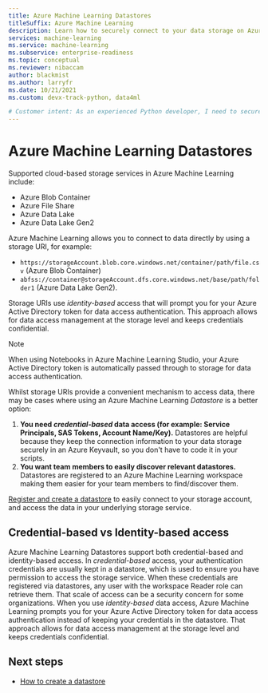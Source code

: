 ```yaml
---
title: Azure Machine Learning Datastores
titleSuffix: Azure Machine Learning
description: Learn how to securely connect to your data storage on Azure with Azure Machine Learning datastores.
services: machine-learning
ms.service: machine-learning
ms.subservice: enterprise-readiness
ms.topic: conceptual
ms.reviewer: nibaccam
author: blackmist
ms.author: larryfr
ms.date: 10/21/2021
ms.custom: devx-track-python, data4ml

# Customer intent: As an experienced Python developer, I need to securely access my data in my Azure storage solutions and use it to accomplish my machine learning tasks.
---
```


# Azure Machine Learning Datastores

Supported cloud-based storage services in Azure Machine Learning include:

+ Azure Blob Container
+ Azure File Share
+ Azure Data Lake
+ Azure Data Lake Gen2

Azure Machine Learning allows you to connect to data directly by using a storage URI, for example: 

- ```https://storageAccount.blob.core.windows.net/container/path/file.csv``` (Azure Blob Container)
- ```abfss://container@storageAccount.dfs.core.windows.net/base/path/folder1``` (Azure Data Lake Gen2). 

Storage URIs use *identity-based* access that will prompt you for your Azure Active Directory token for data access authentication. This approach allows for data access management at the storage level and keeps credentials confidential.

> [!NOTE]
> When using Notebooks in Azure Machine Learning Studio, your Azure Active Directory token is automatically passed through to storage for data access authentication.

Whilst storage URIs provide a convenient mechanism to access data, there may be cases where using an Azure Machine Learning *Datastore* is a better option:

1. **You need *credential-based* data access (for example: Service Principals, SAS Tokens, Account Name/Key).** Datastores are helpful because they keep the connection information to your data storage securely in an Azure Keyvault, so you don't have to code it in your scripts.
1. **You want team members to easily discover relevant datastores.** Datastores are registered to an Azure Machine Learning workspace making them easier for your team members to find/discover them.

 [Register and create a datastore](how-to-datastore.md) to easily connect to your storage account, and access the data in your underlying storage service. 

## Credential-based vs Identity-based access

Azure Machine Learning Datastores support both credential-based and identity-based access. In *credential-based* access, your authentication credentials are usually kept in a datastore, which is used to ensure you have permission to access the storage service. When these credentials are registered via datastores, any user with the workspace Reader role can retrieve them. That scale of access can be a security concern for some organizations. When you use *identity-based* data access, Azure Machine Learning prompts you for your Azure Active Directory token for data access authentication instead of keeping your credentials in the datastore. That approach allows for data access management at the storage level and keeps credentials confidential.


## Next steps 

+ [How to create a datastore](how-to-datastore.md)
